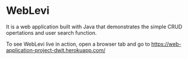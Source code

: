 # WebLevi
  It is a web application built with Java that demonstrates the simple CRUD opertations and user search function.   



  To see WebLevi live in action, open a browser tab and go to  https://web-application-project-dwit.herokuapp.com/
  
